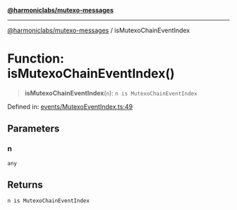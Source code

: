 [**@harmoniclabs/mutexo-messages**](../README.md)

***

[@harmoniclabs/mutexo-messages](../README.md) / isMutexoChainEventIndex

# Function: isMutexoChainEventIndex()

> **isMutexoChainEventIndex**(`n`): `n is MutexoChainEventIndex`

Defined in: [events/MutexoEventIndex.ts:49](https://github.com/HarmonicLabs/mutexo-messages/blob/aefac8841dc1fa8aebb577df666016362446522d/src/events/MutexoEventIndex.ts#L49)

## Parameters

### n

`any`

## Returns

`n is MutexoChainEventIndex`
